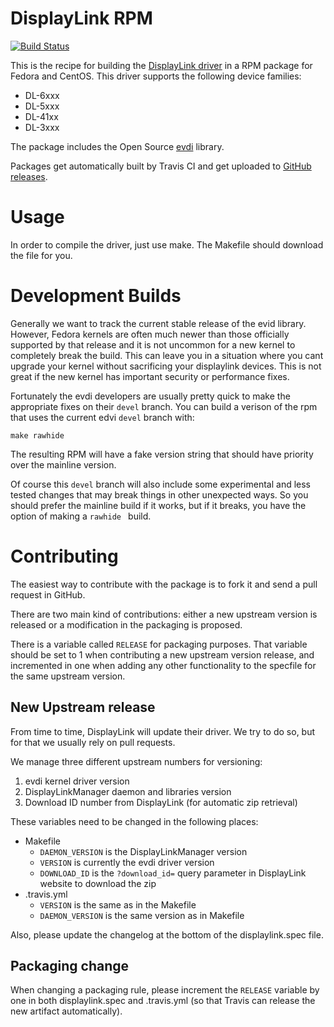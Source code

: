 DisplayLink RPM
===============
[![Build Status](https://travis-ci.org/displaylink-rpm/displaylink-rpm.svg?branch=master)](https://travis-ci.org/displaylink-rpm/displaylink-rpm)

This is the recipe for building the [DisplayLink driver][displaylink]
in a RPM package for Fedora and CentOS. This driver supports the following
device families:
 - DL-6xxx
 - DL-5xxx
 - DL-41xx
 - DL-3xxx

The package includes the Open Source [evdi][evdi] library.

Packages get automatically built by Travis CI and get uploaded to
[GitHub releases][releases].

[displaylink]: http://www.displaylink.com/
[evdi]: https://github.com/DisplayLink/evdi
[releases]: https://github.com/displaylink-rpm/displaylink-rpm/releases

Usage
=====

In order to compile the driver, just use make. The Makefile should
download the file for you.


Development Builds
==================

Generally we want to track the current stable release of the evid library.
However, Fedora kernels are often much newer than those officially supported by
that release and it is not uncommon for a new kernel to completely break the
build.  This can leave you in a situation where you cant upgrade your kernel
without sacrificing your displaylink devices. This is not great if the new
kernel has important security or performance fixes.

Fortunately the evdi developers are usually pretty quick to make the
appropriate fixes on their `devel` branch.  You can build a verison of the rpm
that uses the current edvi `devel` branch with:

    make rawhide

The resulting RPM will have a fake version string that should have priority
over the mainline version.

Of course this `devel` branch will also include some experimental and less
tested changes that may break things in other unexpected ways. So you should prefer the
mainline build if it works, but if it breaks, you have the option of making
a `rawhide ` build.


Contributing
============

The easiest way to contribute with the package is to fork it and send
a pull request in GitHub.

There are two main kind of contributions: either a new upstream
version is released or a modification in the packaging is proposed.

There is a variable called `RELEASE` for packaging purposes. That
variable should be set to 1 when contributing a new upstream version
release, and incremented in one when adding any other functionality to
the specfile for the same upstream version.


New Upstream release
--------------------

From time to time, DisplayLink will update their driver. We try to do
so, but for that we usually rely on pull requests.

We manage three different upstream numbers for versioning:

1. evdi kernel driver version
2. DisplayLinkManager daemon and libraries version
3. Download ID number from DisplayLink (for automatic zip retrieval)

These variables need to be changed in the following places:

- Makefile
  - `DAEMON_VERSION` is the DisplayLinkManager version
  - `VERSION` is currently the evdi driver version
  - `DOWNLOAD_ID` is the `?download_id=` query parameter in
    DisplayLink website to download the zip
- .travis.yml
  - `VERSION` is the same as in the Makefile
  - `DAEMON_VERSION` is the same version as in Makefile

Also, please update the changelog at the bottom of the
displaylink.spec file.


Packaging change
----------------

When changing a packaging rule, please increment the `RELEASE`
variable by one in both displaylink.spec and .travis.yml (so that
Travis can release the new artifact automatically).

